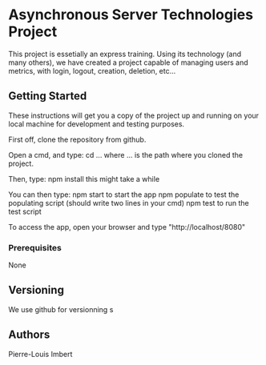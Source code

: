 # Asynchronous Server Technologies Project

This project is essetially an express training.
Using its technology (and many others), we have created a project capable of managing users and metrics,
with login, logout, creation, deletion, etc...

## Getting Started

These instructions will get you a copy of the project up and running on your local machine for development and testing purposes.

First off, clone the repository from github.

Open a cmd, and type:
  cd ...  where ... is the path where you cloned the project.
  
Then, type:
  npm install
  this might take a while
  
You can then type:
  npm start       to start the app
  npm populate    to test the populating script (should write two lines in your cmd)
  npm test        to run the test script
  

To access the app, open your browser and type "http://localhost/8080"

### Prerequisites

None


## Versioning

We use github for versionning
s
## Authors

Pierre-Louis Imbert
